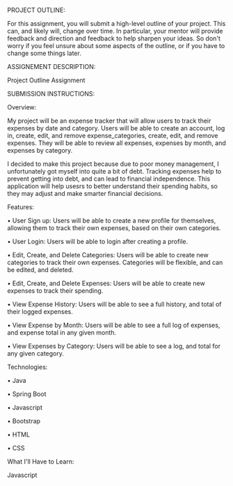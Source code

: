 PROJECT OUTLINE:

For this assignment, you will submit a high-level outline of your project. This can, and likely will, change over time. In particular, your mentor will provide feedback and direction and feedback to help sharpen your ideas. So don't worry if you feel unsure about some aspects of the outline, or if you have to change some things later.

ASSIGNEMENT DESCRIPTION:

Project Outline Assignment


SUBMISSION INSTRUCTIONS:


Overview:

My project will be an expense tracker that will allow users to track their expenses by date and category. Users will be able to create an account, log in, create, edit, and remove expense_categories, create, edit, and remove expenses. They will be able to review all expenses, expenses by month, and expenses by category.

I decided to make this project because due to poor money management, I unfortunately got myself into quite a bit of debt. Tracking expenses help to prevent getting into debt, and can lead to financial independence. This application will help usesrs to better understand their spending habits, so they may adjust and make smarter financial decisions.


Features:

•	User Sign up: Users will be able to create a new profile for themselves, allowing them to track their own expenses, based on their own categories.

•	User Login: Users will be able to login after creating a profile. 

•	Edit, Create, and Delete Categories: Users will be able to create new categories to track their own expenses. Categories will be flexible, and can be edited, and deleted.

•	Edit, Create, and Delete Expenses: Users will be able to create new expenses to track their spending. 

•	View Expense History: Users will be able to see a full history, and total of their logged expenses.

•	View Expense by Month: Users will be able to see a full log of expenses, and expense total in any given month.

•	View Expenses by Category: Users will be able to see a log, and total for any given category.



Technologies:

•	Java

•	Spring Boot

•	Javascript

•	Bootstrap

•	HTML

•	CSS


What I'll Have to Learn:

Javascript
